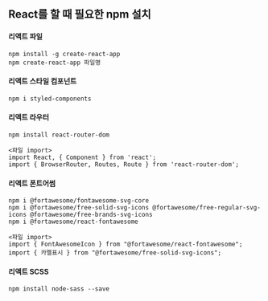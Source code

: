 ## React를 할 때 필요한 npm 설치


#### 리액트 파일

    npm install -g create-react-app
    npm create-react-app 파일명

#### 리액트 스타일 컴포넌트

    npm i styled-components

#### 리액트 라우터

    npm install react-router-dom

    <파일 import>
    import React, { Component } from 'react';
    import { BrowserRouter, Routes, Route } from 'react-router-dom';

#### 리액트 폰트어썸 

    npm i @fortawesome/fontawesome-svg-core
    npm i @fortawesome/free-solid-svg-icons @fortawesome/free-regular-svg-icons @fortawesome/free-brands-svg-icons
    npm i @fortawesome/react-fontawesome

    <파일 import>
    import { FontAwesomeIcon } from "@fortawesome/react-fontawesome";
    import { 카멜표시 } from "@fortawesome/free-solid-svg-icons";

#### 리액트 SCSS 

    npm install node-sass --save
